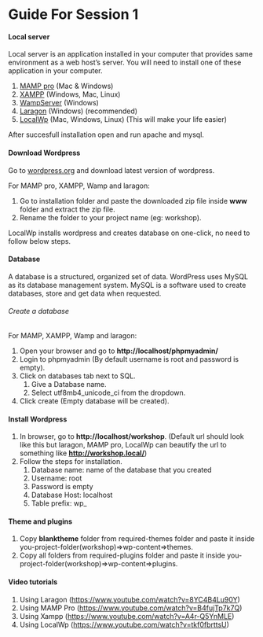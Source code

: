 # Guide For Session 1

#### Local server

Local server is an application installed in your computer that provides same environment as a web host’s server. You will need to install one of these application in your computer.

1. [MAMP pro](https://www.mamp.info/en/windows/) (Mac & Windows)
2. [XAMPP](https://www.apachefriends.org/index.html) (Windows, Mac, Linux)
3. [WampServer](https://www.apachefriends.org/index.html) (Windows)
4. [Laragon](https://laragon.org/) (Windows) (recommended)
5. [LocalWp](https://localwp.com/) (Mac, Windows, Linux) (This will make your life easier)

After succesfull installation open and run apache and mysql.

#### Download Wordpress

Go to [wordpress.org](https://wordpress.org/download/) and download latest version of wordpress.

For MAMP pro, XAMPP, Wamp and laragon:

1. Go to installation folder and paste the downloaded zip file inside **www** folder and extract the zip file.
2. Rename the folder to your project name (eg: workshop).

LocalWp installs wordpress and creates database on one-click, no need to follow below steps.

#### Database

A database is a structured, organized set of data. WordPress uses MySQL as its database management system. MySQL is a software used to create databases, store and get data when requested.

###### Create a database

For MAMP, XAMPP, Wamp and laragon:

1. Open your browser and go to **http://localhost/phpmyadmin/**
2. Login to phpmyadmin (By default username is root and password is empty).
3. Click on databases tab next to SQL.
   1. Give a Database name.
   1. Select utf8mb4_unicode_ci from the dropdown.
4. Click create (Empty database will be created).

#### Install Wordpress

1. In browser, go to **http://localhost/workshop**. (Default url should look like this but laragon, MAMP pro, LocalWp can beautify the url to something like **http://workshop.local/**)
2. Follow the steps for installation.
   1. Database name: name of the database that you created
   2. Username: root
   3. Password is empty
   4. Database Host: localhost
   5. Table prefix: wp\_

#### Theme and plugins

1. Copy **blanktheme** folder from required-themes folder and paste it inside you-project-folder(workshop)=>wp-content=>themes.
2. Copy all folders from required-plugins folder and paste it inside you-project-folder(workshop)=>wp-content=>plugins.

#### Video tutorials

1. Using Laragon (https://www.youtube.com/watch?v=8YC4B4Lu90Y)
2. Using MAMP Pro (https://www.youtube.com/watch?v=B4fujTp7k7Q)
3. Using Xampp (https://www.youtube.com/watch?v=A4r-Q5YnMLE)
4. Using LocalWp (https://www.youtube.com/watch?v=tkf0fbrttsU)
